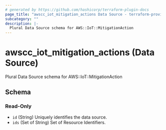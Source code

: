 ```yaml
---
# generated by https://github.com/hashicorp/terraform-plugin-docs
page_title: "awscc_iot_mitigation_actions Data Source - terraform-provider-awscc"
subcategory: ""
description: |-
  Plural Data Source schema for AWS::IoT::MitigationAction
---
```


# awscc_iot_mitigation_actions (Data Source)

Plural Data Source schema for AWS::IoT::MitigationAction



<!-- schema generated by tfplugindocs -->
## Schema

### Read-Only

- `id` (String) Uniquely identifies the data source.
- `ids` (Set of String) Set of Resource Identifiers.
